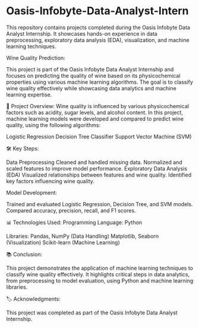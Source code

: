 # Oasis-Infobyte-Data-Analyst-Intern
This repository contains projects completed during the Oasis Infobyte Data Analyst Internship. It showcases hands-on experience in data preprocessing, exploratory data analysis (EDA), visualization, and machine learning techniques. 

Wine Quality Prediction:

This project is part of the Oasis Infobyte Data Analyst Internship and focuses on predicting the quality of wine based on its physicochemical properties using various machine learning algorithms. The goal is to classify wine quality effectively while showcasing data analytics and machine learning expertise.

📜 Project Overview:
Wine quality is influenced by various physicochemical factors such as acidity, sugar levels, and alcohol content. In this project, machine learning models were developed and compared to predict wine quality, using the following algorithms:

Logistic Regression
Decision Tree Classifier
Support Vector Machine (SVM)

🛠 Key Steps:

Data Preprocessing
Cleaned and handled missing data.
Normalized and scaled features to improve model performance.
Exploratory Data Analysis (EDA)
Visualized relationships between features and wine quality.
Identified key factors influencing wine quality.

Model Development:

Trained and evaluated Logistic Regression, Decision Tree, and SVM models.
Compared accuracy, precision, recall, and F1 scores.

📊 Technologies Used:
Programming Language: Python

Libraries:
Pandas, NumPy (Data Handling)
Matplotlib, Seaborn (Visualization)
Scikit-learn (Machine Learning)

📚 Conclusion:

This project demonstrates the application of machine learning techniques to classify wine quality effectively. It highlights critical steps in data analytics, from preprocessing to model evaluation, using Python and machine learning libraries.

🏷 Acknowledgments:

This project was completed as part of the Oasis Infobyte Data Analyst Internship.
